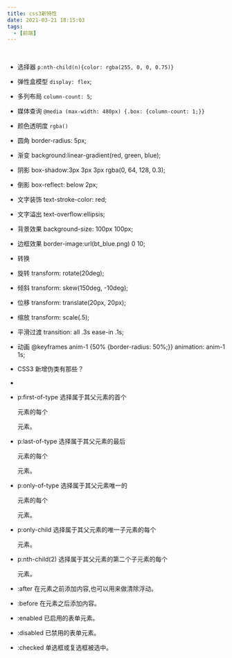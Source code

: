 ```yaml
---
title: css3新特性
date: 2021-03-21 18:15:03
tags:
  - [前端]
---
```


<br>
<!--more-->

- 选择器 `p:nth-child(n){color: rgba(255, 0, 0, 0.75)}`
- 弹性盒模型 `display: flex`;
- 多列布局 `column-count: 5`;
- 媒体查询 `@media (max-width: 480px) {.box: {column-count: 1;}}`
- 颜色透明度 `rgba()`

- 圆角 border-radius: 5px;
- 渐变 background:linear-gradient(red, green, blue);
- 阴影 box-shadow:3px 3px 3px rgba(0, 64, 128, 0.3);
- 倒影 box-reflect: below 2px;
- 文字装饰 text-stroke-color: red;
- 文字溢出 text-overflow:ellipsis;
- 背景效果 background-size: 100px 100px;
- 边框效果 border-image:url(bt_blue.png) 0 10;
- 转换
- 旋转 transform: rotate(20deg);
- 倾斜 transform: skew(150deg, -10deg);
- 位移 transform: translate(20px, 20px);
- 缩放 transform: scale(.5);
- 平滑过渡 transition: all .3s ease-in .1s;
- 动画 @keyframes anim-1 {50% {border-radius: 50%;}} animation: anim-1 1s;
- CSS3 新增伪类有那些？
-
- p:first-of-type 选择属于其父元素的首个<p>元素的每个<p> 元素。
- p:last-of-type 选择属于其父元素的最后 <p> 元素的每个<p> 元素。
- p:only-of-type 选择属于其父元素唯一的 <p>元素的每个 <p> 元素。
- p:only-child 选择属于其父元素的唯一子元素的每个 <p> 元素。
- p:nth-child(2) 选择属于其父元素的第二个子元素的每个 <p> 元素。
- :after 在元素之前添加内容,也可以用来做清除浮动。
- :before 在元素之后添加内容。
- :enabled 已启用的表单元素。
- :disabled 已禁用的表单元素。
- :checked 单选框或复选框被选中。
